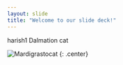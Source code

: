 ```yaml
---
layout: slide
title: "Welcome to our slide deck!"
---
```

harish1
Dalmation cat

![Mardigrastocat](https://octodex.github.com/images/Mardigrastocat.png)
{: .center}
